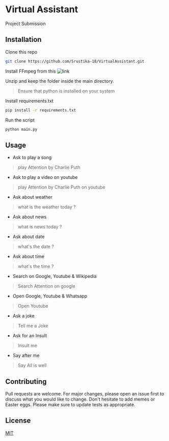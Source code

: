 # Virtual Assistant

Project Submission

## Installation

Clone this repo

```bash
git clone https://github.com/Srustika-18/VirtualAssistant.git
```

Install FFmpeg from this ![link](<[https://github.com/Srustika-18/VirtualAssistant.git](https://github.com/BtbN/FFmpeg-Builds/releases/download/latest/ffmpeg-master-latest-win64-gpl.zip)>)

Unzip and keep the folder inside the main directory.

> Ensure that python is installed on your system

Install requirements.txt

```bash
pip install -r requirements.txt
```

Run the script

```bash
python main.py
```

## Usage

-   Ask to play a song
> play Attention by Charlie Puth
-   Ask to play a video on youtube
> play Attention by Charlie Puth on youtube
-   Ask about weather
> what is the weather today ?
-   Ask about news
> what is news today ?
-   Ask about date
> what's the date ?
-   Ask about time
> what's the time ?
-   Search on Google, Youtube & Wikipedia
> Search Attention on google
-   Open Google, Youtube & Whatsapp
> Open Youtube
-   Ask a joke
> Tell me a Joke
-   Ask for an Insult
> Insult me
-   Say after me
> Say All is well

## Contributing

Pull requests are welcome. For major changes, please open an issue first to discuss what you would like to change.
Don't hesitate to add memes or Easter eggs.
Please make sure to update tests as appropriate.

## License

[MIT](https://choosealicense.com/licenses/mit/)
